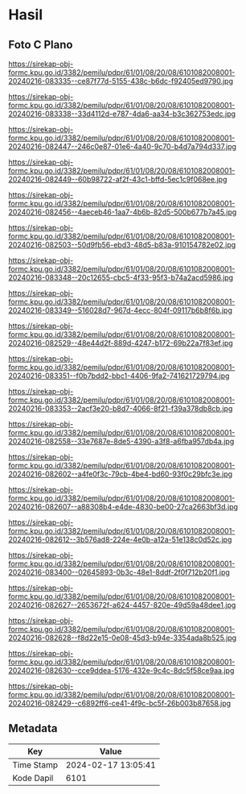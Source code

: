 # Hasil

## Foto C Plano

https://sirekap-obj-formc.kpu.go.id/3382/pemilu/pdpr/61/01/08/20/08/6101082008001-20240216-083335--ce87f77d-5155-438c-b6dc-f92405ed9790.jpg

https://sirekap-obj-formc.kpu.go.id/3382/pemilu/pdpr/61/01/08/20/08/6101082008001-20240216-083338--33d4112d-e787-4da6-aa34-b3c362753edc.jpg

https://sirekap-obj-formc.kpu.go.id/3382/pemilu/pdpr/61/01/08/20/08/6101082008001-20240216-082447--246c0e87-01e6-4a40-9c70-b4d7a794d337.jpg

https://sirekap-obj-formc.kpu.go.id/3382/pemilu/pdpr/61/01/08/20/08/6101082008001-20240216-082449--60b98722-af2f-43c1-bffd-5ec1c9f068ee.jpg

https://sirekap-obj-formc.kpu.go.id/3382/pemilu/pdpr/61/01/08/20/08/6101082008001-20240216-082456--4aeceb46-1aa7-4b6b-82d5-500b677b7a45.jpg

https://sirekap-obj-formc.kpu.go.id/3382/pemilu/pdpr/61/01/08/20/08/6101082008001-20240216-082503--50d9fb56-ebd3-48d5-b83a-910154782e02.jpg

https://sirekap-obj-formc.kpu.go.id/3382/pemilu/pdpr/61/01/08/20/08/6101082008001-20240216-083348--20c12655-cbc5-4f33-95f3-b74a2acd5986.jpg

https://sirekap-obj-formc.kpu.go.id/3382/pemilu/pdpr/61/01/08/20/08/6101082008001-20240216-083349--516028d7-967d-4ecc-804f-09117b6b8f6b.jpg

https://sirekap-obj-formc.kpu.go.id/3382/pemilu/pdpr/61/01/08/20/08/6101082008001-20240216-082529--48e44d2f-889d-4247-b172-69b22a7f83ef.jpg

https://sirekap-obj-formc.kpu.go.id/3382/pemilu/pdpr/61/01/08/20/08/6101082008001-20240216-083351--f0b7bdd2-bbc1-4406-9fa2-741621729794.jpg

https://sirekap-obj-formc.kpu.go.id/3382/pemilu/pdpr/61/01/08/20/08/6101082008001-20240216-083353--2acf3e20-b8d7-4066-8f21-f39a378db8cb.jpg

https://sirekap-obj-formc.kpu.go.id/3382/pemilu/pdpr/61/01/08/20/08/6101082008001-20240216-082558--33e7687e-8de5-4390-a3f8-a6fba957db4a.jpg

https://sirekap-obj-formc.kpu.go.id/3382/pemilu/pdpr/61/01/08/20/08/6101082008001-20240216-082602--a4fe0f3c-79cb-4be4-bd60-93f0c29bfc3e.jpg

https://sirekap-obj-formc.kpu.go.id/3382/pemilu/pdpr/61/01/08/20/08/6101082008001-20240216-082607--a88308b4-e4de-4830-be00-27ca2663bf3d.jpg

https://sirekap-obj-formc.kpu.go.id/3382/pemilu/pdpr/61/01/08/20/08/6101082008001-20240216-082612--3b576ad8-224e-4e0b-a12a-51e138c0d52c.jpg

https://sirekap-obj-formc.kpu.go.id/3382/pemilu/pdpr/61/01/08/20/08/6101082008001-20240216-083400--02645893-0b3c-48e1-8ddf-2f0f712b20f1.jpg

https://sirekap-obj-formc.kpu.go.id/3382/pemilu/pdpr/61/01/08/20/08/6101082008001-20240216-082627--2653672f-a624-4457-820e-49d59a48dee1.jpg

https://sirekap-obj-formc.kpu.go.id/3382/pemilu/pdpr/61/01/08/20/08/6101082008001-20240216-082628--f8d22e15-0e08-45d3-b94e-3354ada8b525.jpg

https://sirekap-obj-formc.kpu.go.id/3382/pemilu/pdpr/61/01/08/20/08/6101082008001-20240216-082630--cce9ddea-5176-432e-9c4c-8dc5f58ce9aa.jpg

https://sirekap-obj-formc.kpu.go.id/3382/pemilu/pdpr/61/01/08/20/08/6101082008001-20240216-082429--c6892ff6-ce41-4f9c-bc5f-26b003b87658.jpg


## Metadata

| Key        | Value               |
| ---------- | ------------------- |
| Time Stamp | 2024-02-17 13:05:41 |
| Kode Dapil | 6101                |



